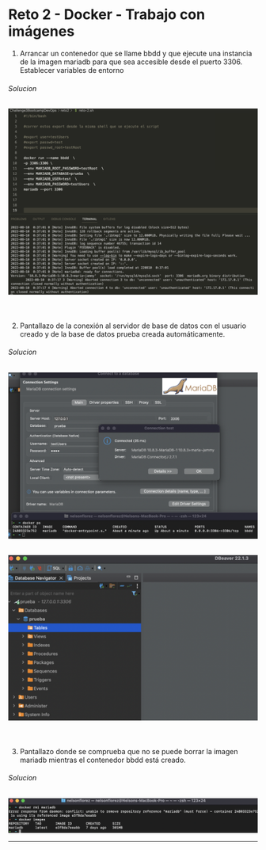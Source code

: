 # Reto 2 - Docker - Trabajo con imágenes

1. Arrancar un contenedor que se llame bbdd y que ejecute una instancia de la imagen mariadb para que sea accesible desde el puerto 3306. Establecer variables de entorno

###### Solucion

![Screenshot](./img/reto2_0.png)
---
<br>


2. Pantallazo de la conexión al servidor de base de datos con el usuario creado y de la base de datos prueba creada automáticamente.

###### Solucion

![Screenshot](./img/reto2_1.png)
<br>

![Screenshot](./img/reto2_2.png)
---
<br>

3. Pantallazo donde se comprueba que no se puede borrar la imagen mariadb mientras el contenedor bbdd está creado.

###### Solucion

![Screenshot](./img/reto2_3.png)

---
<br>
